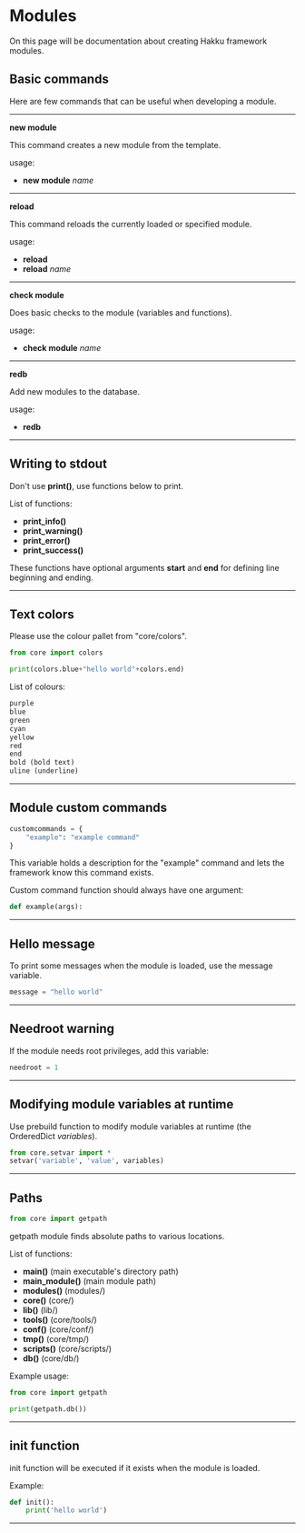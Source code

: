 Modules
=======

On this page will be documentation about creating Hakku framework modules.

Basic commands
--------------

Here are few commands that can be useful when developing a module.

***

**new module**

This command creates a new module from the template.

usage:

- **new module** *name*

***

**reload**

This command reloads the currently loaded or specified module.

usage:

- **reload**
- **reload** *name*

***

**check module**

Does basic checks to the module (variables and functions).

usage:

- **check module** *name*

***

**redb**

Add new modules to the database.

usage:

- **redb**

***

Writing to stdout
--------
Don't use **print()**, use functions below to print.

List of functions:

* **print_info()**
* **print_warning()**
* **print_error()**
* **print_success()**

These functions have optional arguments **start** and **end** for defining line beginning and ending.

***

Text colors
-----------
Please use the colour pallet from "core/colors".

```python
from core import colors
```

```python
print(colors.blue+"hello world"+colors.end)
```

List of colours:
```python
purple
blue
green
cyan
yellow
red
end
bold (bold text)
uline (underline)
```

***
Module custom commands
---------------

```python
customcommands = {
    "example": "example command"
}
```
This variable holds a description for the "example" command and lets the framework know this command exists.

Custom command function should always have one argument:
```python
def example(args):
```

***

Hello message
-------------
To print some messages when the module is loaded, use the message variable.

```python
message = "hello world"
```
***
Needroot warning
----------------

If the module needs root privileges, add this variable:
```python
needroot = 1
```

***
Modifying module variables at runtime
-----------------------------------
Use prebuild function to modify module variables at runtime (the OrderedDict *variables*).

```python
from core.setvar import *
setvar('variable', 'value', variables)
```
***
Paths
--------
```python
from core import getpath
```

getpath module finds absolute paths to various locations.

List of functions:

* **main()** (main executable's directory path)
* **main_module()** (main module path)
* **modules()** (modules/)
* **core()** (core/)
* **lib()** (lib/)
* **tools()** (core/tools/)
* **conf()** (core/conf/)
* **tmp()** (core/tmp/)
* **scripts()** (core/scripts/)
* **db()** (core/db/)

Example usage:
```python
from core import getpath

print(getpath.db())
```
***

init function
-------------
init function will be executed if it exists when the module is loaded.

Example:
```python
def init():
    print('hello world')
```
***
